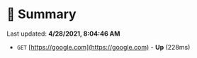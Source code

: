 # 📖 Summary
Last updated: **4/28/2021, 8:04:46 AM**

- `GET` [https://google.com](https://google.com) - **Up** (228ms)
